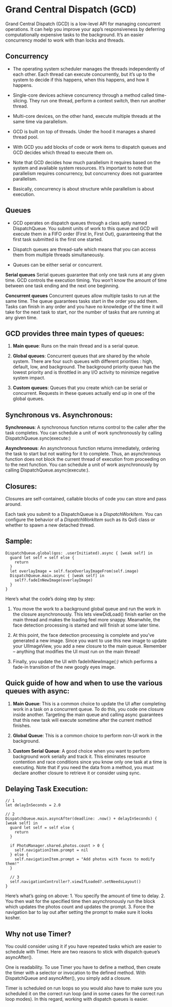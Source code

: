 # Grand Central Dispatch (GCD)
Grand Central Dispatch (GCD) is a low-level API for managing concurrent operations. It can help you improve your app’s responsiveness by deferring computationally expensive tasks to the background. It’s an easier concurrency model to work with than locks and threads.

## Concurrency
- The operating system scheduler manages the threads independently of each other. Each thread can execute concurrently, but it’s up to the system to decide if this happens, when this happens, and how it happens.

- Single-core devices achieve concurrency through a method called time-slicing. They run one thread, perform a context switch, then run another thread.

- Multi-core devices, on the other hand, execute multiple threads at the same time via parallelism.

- GCD is built on top of threads. Under the hood it manages a shared thread pool.

- With GCD you add blocks of code or work items to dispatch queues and GCD decides which thread to execute them on.

- Note that GCD decides how much parallelism it requires based on the system and available system resources. It’s important to note that parallelism requires concurrency, but concurrency does not guarantee parallelism.

- Basically, concurrency is about structure while parallelism is about execution.

## Queues
- GCD operates on dispatch queues through a class aptly named DispatchQueue. You submit units of work to this queue and GCD will execute them in a FIFO order (First In, First Out), guaranteeing that the first task submitted is the first one started.

- Dispatch queues are thread-safe which means that you can access them from multiple threads simultaneously.

- Queues can be either serial or concurrent.

**Serial queues**
    Serial queues guarantee that only one task runs at any given time. GCD controls the execution timing. You won’t know the amount of time between one task ending and the next one beginning.

**Concurrent queues**
    Concurrent queues allow multiple tasks to run at the same time. The queue guarantees tasks start in the order you add them. Tasks can finish in any order and you have no knowledge of the time it will take for the next task to start, nor the number of tasks that are running at any given time.

## GCD provides three main types of queues:
1. **Main queue**:
    Runs on the main thread and is a serial queue.

2. **Global queues**:
    Concurrent queues that are shared by the whole system. There are four such queues with different priorities : high, default, low, and background. The background priority queue has the lowest priority and is throttled in any I/O activity to minimize negative system impact.

3. **Custom queues**:
    Queues that you create which can be serial or concurrent. Requests in these queues actually end up in one of the global queues.

## Synchronous vs. Asynchronous:
**Synchronous**:
    A synchronous function returns control to the caller after the task completes. You can schedule a unit of work synchronously by calling DispatchQueue.sync(execute:)

**Asynchronous**:
    An asynchronous function returns immediately, ordering the task to start but not waiting for it to complete. Thus, an asynchronous function does not block the current thread of execution from proceeding on to the next function. You can schedule a unit of work asynchronously by calling DispatchQueue.async(execute:).

## Closures:
Closures are self-contained, callable blocks of code you can store and pass around.

Each task you submit to a DispatchQueue is a *DispatchWorkItem*. You can configure the behavior of a *DispatchWorkItem* such as its QoS class or whether to spawn a new detached thread.

## Sample:

    DispatchQueue.global(qos: .userInitiated).async { [weak self] in
      guard let self = self else {
        return
      }
      let overlayImage = self.faceOverlayImageFrom(self.image)
      DispatchQueue.main.async { [weak self] in
        self?.fadeInNewImage(overlayImage)
      }
    }

Here’s what the code’s doing step by step:

   1. You move the work to a background global queue and run the work in the closure asynchronously. This lets viewDidLoad() finish earlier on the main thread and makes the loading feel more snappy. Meanwhile, the face detection processing is started and will finish at some later time.

   2. At this point, the face detection processing is complete and you’ve generated a new image. Since you want to use this new image to update your UIImageView, you add a new closure to the main queue. Remember – anything that modifies the UI must run on the main thread!

   3. Finally, you update the UI with fadeInNewImage(_:)_ which performs a fade-in transition of the new googly eyes image.

## Quick guide of how and when to use the various queues with async:
   1. **Main Queue**: This is a common choice to update the UI after completing work in a task on a concurrent queue. To do this, you code one closure inside another. Targeting the main queue and calling async guarantees that this new task will execute sometime after the current method finishes.

   2. **Global Queue**: This is a common choice to perform non-UI work in the background.

   3. **Custom Serial Queue**: A good choice when you want to perform background work serially and track it. This eliminates resource contention and race conditions since you know only one task at a time is executing. Note that if you need the data from a method, you must declare another closure to retrieve it or consider using sync.

## Delaying Task Execution:
    // 1
    let delayInSeconds = 2.0

    // 2
    DispatchQueue.main.asyncAfter(deadline: .now() + delayInSeconds) { [weak self] in
      guard let self = self else {
        return
      }

      if PhotoManager.shared.photos.count > 0 {
        self.navigationItem.prompt = nil
      } else {
        self.navigationItem.prompt = "Add photos with faces to modify them!"
      }

      // 3
      self.navigationController?.viewIfLoaded?.setNeedsLayout()
    }

Here’s what’s going on above:
    1. You specify the amount of time to delay.
    2. You then wait for the specified time then asynchronously run the block which updates the photos count and updates the prompt.
    3. Force the navigation bar to lay out after setting the prompt to make sure it looks kosher.

## Why not use Timer?
You could consider using it if you have repeated tasks which are easier to schedule with Timer. Here are two reasons to stick with dispatch queue’s asyncAfter().

One is readability. To use Timer you have to define a method, then create the timer with a selector or invocation to the defined method. With DispatchQueue and asyncAfter(), you simply add a closure.

Timer is scheduled on run loops so you would also have to make sure you scheduled it on the correct run loop (and in some cases for the correct run loop modes). In this regard, working with dispatch queues is easier.

